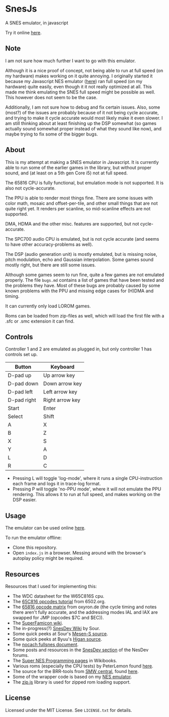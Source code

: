# SnesJs
A SNES emulator, in javascript

Try it online [here](https://elzo-d.github.io/SnesJs/).

## Note

I am not sure how much further I want to go with this emulator.

Although it is a nice proof of concept, not being able to run at full speed (on my hardware) makes working on it quite annoying. I originally started it because my Javascript NES emulator ([here](https://github.com/elzo-d/NesJs)) ran full speed (on my hardware) quite easily, even though it it not really optimized at all. This made me think emulating the SNES full speed might be possible as well. This however does not seem to be the case.

Additionally, I am not sure how to debug and fix certain issues. Also, some (most?) of the issues are probably because of it not being cycle accurate, and trying to make it cycle accurate would most likely make it even slower. I am still thinking about at least finishing up the DSP somewhat (so games actually sound somewhat proper instead of what they sound like now), and maybe trying to fix some of the bigger bugs.

## About

This is my attempt at making a SNES emulator in Javascript. It is currently able to run some of the earlier games in the library, but without proper sound, and (at least on a 5th gen Core i5) not at full speed.

The 65816 CPU is fully functional, but emulation mode is not supported. It is also not cycle-accurate.

The PPU is able to render most things fine. There are some issues with color math, mosaic and offset-per-tile, and other small things that are not quite right yet. It renders per scanline, so mid-scanline effects are not supported.

DMA, HDMA and the other misc. features are supported, but not cycle-accurate.

The SPC700 audio CPU is emulated, but is not cycle accurate (and seems to have other accuracy-problems as well).

The DSP (audio generation unit) is mostly emulated, but is missing noise, pitch modulation, echo and Gaussian interpolation. Some games sound mostly right, but there are still some issues.

Although some games seem to run fine, quite a few games are not emulated properly. The file `bugs.md` contains a list of games that have been tested and the problems they have. Most of these bugs are probably caused by some known problems with the PPU and missing edge cases for (H)DMA and timing.

It can currently only load LOROM games.

Roms can be loaded from zip-files as well, which will load the first file with a .sfc or .smc extension it can find.

## Controls

Controller 1 and 2 are emulated as plugged in, but only controller 1 has controls set up.

| Button      | Keyboard        |
| ----------- | --------------- |
| D-pad up    | Up arrow key    |
| D-pad down  | Down arrow key  |
| D-pad left  | Left arrow key  |
| D-pad right | Right arrow key |
| Start       | Enter           |
| Select      | Shift           |
| A           | X               |
| B           | Z               |
| X           | S               |
| Y           | A               |
| L           | D               |
| R           | C               |

- Pressing L will toggle 'log-mode', where it runs a single CPU-instruction each frame and logs it in trace-log format.
- Pressing P will toggle 'no-PPU mode', where it will not emulate the PPU rendering. This allows it to run at full speed, and makes working on the DSP easier.

## Usage

The emulator can be used online [here](https://elzo-d.github.io/SnesJs/).

To run the emulator offline:
- Clone this repository.
- Open `index.js` in a browser. Messing around with the browser's autoplay policy might be required.

## Resources

Resources that I used for implementing this:

- The WDC datasheet for the W65C816S cpu.
- The [65C816 opcodes tutorial](http://6502.org/tutorials/65c816opcodes.html) from 6502.org.
- The [65816 opcode matrix](http://www.oxyron.de/html/opcodes816.html) from oxyron.de (the cycle timing and notes there aren't fully accurate, and the addressing modes IAL and IAX are swapped for JMP (opcodes $7C and $EC)).
- The [SuperFamicon wiki](https://wiki.superfamicom.org).
- The in-progress(?) [SnesDev Wiki](https://snesdev.mesen.ca/wiki/index.php?title=Main_Page) by Sour.
- Some quick peeks at Sour's [Mesen-S source](https://github.com/SourMesen/Mesen-S).
- Some quick peeks at Byuu's [Higan source](https://github.com/byuu/higan).
- The [nocach fullsnes document](https://problemkaputt.de/fullsnes.txt).
- Some posts and resources in the [SnesDev section](https://forums.nesdev.com/viewforum.php?f=12) of the NesDev forums.
- The [Super NES Programming pages](https://en.wikibooks.org/wiki/Super_NES_Programming) in Wikibooks.
- Various roms (especially the CPU tests) by PeterLemon found [here](https://github.com/PeterLemon/SNES).
- The source for the BRR-tools from [SMW central](https://www.smwcentral.net), found [here](https://github.com/jimbo1qaz/BRRtools/tree/32-bit-samples).
- Some of the wrapper code is based on my [NES emulator](https://github.com/elzo-d/NesJs).
- The [zip.js](https://gildas-lormeau.github.io/zip.js/) library is used for zipped rom loading support.

## License

Licensed under the MIT License. See `LICENSE.txt` for details.
